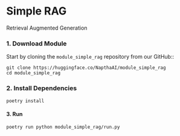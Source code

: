 # Simple RAG
Retrieval Augmented Generation

### 1. Download Module​
Start by cloning the `module_simple_rag` repository from our GitHub::
```
git clone https://huggingface.co/NapthaAI/module_simple_rag
cd module_simple_rag
```

### 2. Install Dependencies
```
poetry install
```

#### 3. Run
```bash
poetry run python module_simple_rag/run.py
```